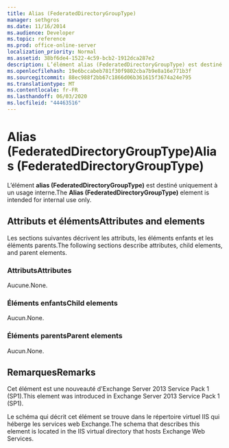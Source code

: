 ```yaml
---
title: Alias (FederatedDirectoryGroupType)
manager: sethgros
ms.date: 11/16/2014
ms.audience: Developer
ms.topic: reference
ms.prod: office-online-server
localization_priority: Normal
ms.assetid: 38bf6de4-1522-4c59-bcb2-1912dca287e2
description: L’élément alias (FederatedDirectoryGroupType) est destiné uniquement à un usage interne.
ms.openlocfilehash: 19e6bccabeb781f30f9802cba7b9e8a16e771b3f
ms.sourcegitcommit: 88ec988f2bb67c1866d06b361615f3674a24e795
ms.translationtype: MT
ms.contentlocale: fr-FR
ms.lasthandoff: 06/03/2020
ms.locfileid: "44463516"
---
```

# <a name="alias-federateddirectorygrouptype"></a><span data-ttu-id="94113-103">Alias (FederatedDirectoryGroupType)</span><span class="sxs-lookup"><span data-stu-id="94113-103">Alias (FederatedDirectoryGroupType)</span></span>

<span data-ttu-id="94113-104">L’élément **alias (FederatedDirectoryGroupType)** est destiné uniquement à un usage interne.</span><span class="sxs-lookup"><span data-stu-id="94113-104">The **Alias (FederatedDirectoryGroupType)** element is intended for internal use only.</span></span> 

## <a name="attributes-and-elements"></a><span data-ttu-id="94113-105">Attributs et éléments</span><span class="sxs-lookup"><span data-stu-id="94113-105">Attributes and elements</span></span>

<span data-ttu-id="94113-106">Les sections suivantes décrivent les attributs, les éléments enfants et les éléments parents.</span><span class="sxs-lookup"><span data-stu-id="94113-106">The following sections describe attributes, child elements, and parent elements.</span></span>
  
### <a name="attributes"></a><span data-ttu-id="94113-107">Attributs</span><span class="sxs-lookup"><span data-stu-id="94113-107">Attributes</span></span>

<span data-ttu-id="94113-108">Aucune.</span><span class="sxs-lookup"><span data-stu-id="94113-108">None.</span></span>
  
### <a name="child-elements"></a><span data-ttu-id="94113-109">Éléments enfants</span><span class="sxs-lookup"><span data-stu-id="94113-109">Child elements</span></span>

<span data-ttu-id="94113-110">Aucun.</span><span class="sxs-lookup"><span data-stu-id="94113-110">None.</span></span>
  
### <a name="parent-elements"></a><span data-ttu-id="94113-111">Éléments parents</span><span class="sxs-lookup"><span data-stu-id="94113-111">Parent elements</span></span>

<span data-ttu-id="94113-112">Aucun.</span><span class="sxs-lookup"><span data-stu-id="94113-112">None.</span></span>
  
## <a name="remarks"></a><span data-ttu-id="94113-113">Remarques</span><span class="sxs-lookup"><span data-stu-id="94113-113">Remarks</span></span>

<span data-ttu-id="94113-114">Cet élément est une nouveauté d'Exchange Server 2013 Service Pack 1 (SP1).</span><span class="sxs-lookup"><span data-stu-id="94113-114">This element was introduced in Exchange Server 2013 Service Pack 1 (SP1).</span></span>
  
<span data-ttu-id="94113-115">Le schéma qui décrit cet élément se trouve dans le répertoire virtuel IIS qui héberge les services web Exchange.</span><span class="sxs-lookup"><span data-stu-id="94113-115">The schema that describes this element is located in the IIS virtual directory that hosts Exchange Web Services.</span></span>
  

